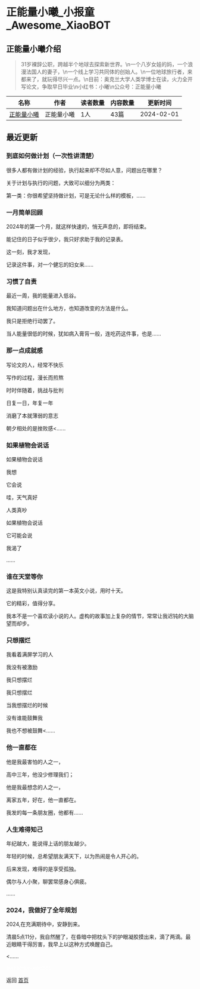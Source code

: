 # 正能量小曦_小报童_Awesome_XiaoBOT

## 正能量小曦介绍
> 31岁裸辞公职，跨越半个地球去探索新世界。\n一个八岁女娃的妈，一个浪漫法国人的妻子，\n一个线上学习共同体的创始人。\n一位地球旅行者，来都来了，就玩得尽兴一点。\n目前：奥克兰大学人类学博士在读，火力全开写论文，争取早日毕业\n小红书：小曦\n公众号：正能量小曦  
  


|名称|作者|读者数量|内容数量|更新时间|
|---|---|---|---|---|
|[正能量小曦](https://xiaobot.net/p/huxiyuan615?refer=0b133df9-27dc-423b-8101-639049001c13)|正能量小曦|1人|43篇|2024-02-01|

## 最近更新
### 到底如何做计划（一次性讲清楚）

很多人都有做计划的经验，执行起来却不尽如人意，问题出在哪里？

关于计划与执行的问题，大致可以细分为两类：

第一类：你很希望坚持做计划，可是无论什么样的模板，......

### 一月简单回顾

2024年的第一个月，就这样快速的，悄无声息的，即将结束。

能记住的日子似乎很少，我只好求助于我的记录表。

这一刻，我才发现，

记录这件事，对一个健忘的妇女来......

### 习惯了自责

最近一周，我的能量进入低谷。

我知道问题出在什么地方，也知道改变的方法是什么。

我只是拒绝行动罢了。

当人能量很低的时候，犹如病入膏肓一般，连吃药这件事，也是......

### 那一点成就感

写论文的人，经常不快乐

写作的过程，漫长而煎熬

时时伴随着，挑战与批判

日复一日，年复一年

消磨了本就薄弱的意志

朝夕相处的是挫败感<......

### 如果植物会说话

如果植物会说话

我想

它会说

哇，天气真好

人类真吵

如果植物会说话

它可能会说

我渴了

......

### 谁在天堂等你

这是我特别认真读完的第一本英文小说，用时十天。

它的精彩，值得分享。

我本不是一个喜欢读小说的人。虚构的故事加上复杂的情节，常常让我迟钝的大脑望而却步。

### 只想摆烂

我看着满屏学习的人

我没有被激励

我只想摆烂

我只想摆烂

当我想摆烂的时候

没有谁能鼓舞我

我也不想被鼓舞<......

### 他一直都在

他是我最害怕的人之一，

高中三年，他没少修理我们；

他是我最想念的人之一，

离家五年，好在，他一直都在。

我发的每一条朋友圈，他都有......

### 人生难得知己

年纪越大，能说得上话的朋友越少。

年轻的时候，总希望朋友满天下，以为热闹是令人开心的。

后来发现，难得的是享受孤独。

偶尔与人小聚，聊罢常感身心俱疲。

......

### 2024，我做好了全年规划

2024,在充满期待中，安静到来。

清晨5点11分，我自然醒了，在昏暗中把枕头下的护眼凝胶摸出来，滴了两滴。最近眼睛干得厉害，我早上以这种方式唤醒自己。

<......


<a href="https://github.com/Reno9527/awesome-xiaobot" style="color: white; text-decoration: none;">awesome-xiaobot</a>

返回 [首页](../README.md)
